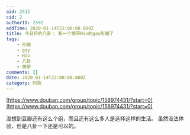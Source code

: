 ```yaml
---
aid: 2512
cid: 2
authorID: 2592
addTime: 2020-01-14T22:00:00.000Z
title: 今日份的八卦： 和一个携带Hiv的gay形婚了
tags:
    - 形婚
    - gay
    - Hiv
    - 八卦
    - 携带
comments: []
date: 2020-01-14T22:00:00.000Z
category: 时政
---
```


[https://www.douban.com/group/topic/158974431/?start=0](https://www.douban.com/group/topic/158974431/?start=0)

没想到豆瓣还有这么个组，而且还有这么多人是选择这样的生活。 虽然没法体验，但是八卦一下还是可以的。
